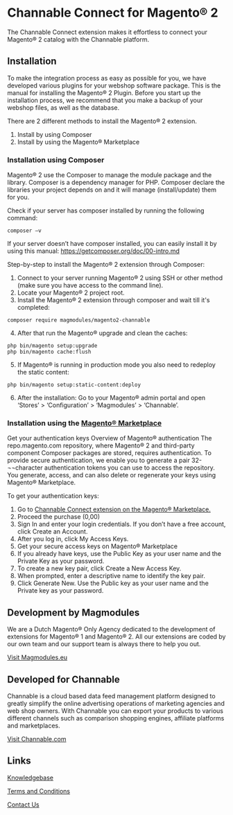 # Channable Connect for Magento® 2

The Channable Connect extension makes it effortless to connect your Magento® 2 catalog with the Channable platform.

## Installation
To make the integration process as easy as possible for you, we have developed various plugins for your webshop software package. 
This is the manual for installing the Magento® 2 Plugin.
Before you start up the installation process, we recommend that you make a backup of your webshop files, as well as the database.

There are 2 different methods to install the Magento® 2 extension.
1.	Install by using Composer 
2.	Install by using the Magento® Marketplace
   
### Installation using Composer ###
Magento® 2 use the Composer to manage the module package and the library. Composer is a dependency manager for PHP. Composer declare the libraries your project depends on and it will manage (install/update) them for you.

Check if your server has composer installed by running the following command:
```
composer –v
``` 
If your server doesn’t have composer installed, you can easily install it by using this manual: https://getcomposer.org/doc/00-intro.md

Step-by-step to install the Magento® 2 extension through Composer:

1.	Connect to your server running Magento® 2 using SSH or other method (make sure you have access to the command line).
2.	Locate your Magento® 2 project root.
3.	Install the Magento® 2 extension through composer and wait till it's completed:
```
composer require magmodules/magento2-channable
``` 
4.	After that run the Magento® upgrade and clean the caches:
```
php bin/magento setup:upgrade
php bin/magento cache:flush
```
5.  If Magento® is running in production mode you also need to redeploy the static content:
```
php bin/magento setup:static-content:deploy
```
6.  After the installation: Go to your Magento® admin portal and open ‘Stores’ > ‘Configuration’ > ‘Magmodules’ > ‘Channable’.
   
### Installation using the [Magento® Marketplace](https://marketplace.magento.com/magmodules-magento2-channable.html) ###
Get your authentication keys
Overview of Magento® authentication
The repo.magento.com repository, where Magento® 2 and third-party component Composer packages are stored, requires authentication. To provide secure authentication, we enable you to generate a pair 32-¬¬character authentication tokens you can use to access the repository. You generate, access, and can also delete or regenerate your keys using Magento® Marketplace.
   
To get your authentication keys:
   
1. Go to [Channable Connect extension on the Magento® Marketplace.](https://marketplace.magento.com/magmodules-magento2-channable.html)
2. Proceed the purchase (0,00)
2. Sign In and enter your login credentials. If you don’t have a free account, click Create an Account.   
3. After you log in, click My Access Keys.
4. Get your secure access keys on Magento® Marketplace
5. If you already have keys, use the Public Key as your user name and the Private Key as your password.
6. To create a new key pair, click Create a New Access Key.
7. When prompted, enter a descriptive name to identify the key pair.
8. Click Generate New. Use the Public key as your user name and the Private key as your password.
   
## Development by Magmodules

We are a Dutch Magento® Only Agency dedicated to the development of extensions for Magento® 1 and Magento® 2. All our extensions are coded by our own team and our support team is always there to help you out. 

[Visit Magmodules.eu](https://www.magmodules.eu/)

## Developed for Channable

Channable is a cloud based data feed management platform designed to greatly simplify the online advertising operations of marketing agencies and web shop owners. With Channable you can export your products to various different channels such as comparison shopping engines, affiliate platforms and marketplaces. 

[Visit Channable.com](https://www.channable.com/)

## Links

[Knowledgebase](https://www.magmodules.eu/help/magento2-channable)

[Terms and Conditions](https://www.magmodules.eu/terms.html)

[Contact Us](https://www.magmodules.eu/contact-us.html)
